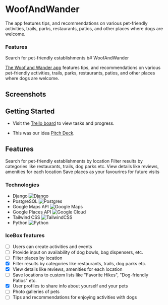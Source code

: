 # WoofAndWander
The app features tips, and recommendations on various pet-friendly activities, trails, parks, restaurants, patios, and other places where dogs are welcome.

### Features
Search for pet-friendly establishments b# WoofAndWander

[The Woof and Wander app](https://woofandwander-bf1fe9421e1f.herokuapp.com/) features tips, and recommendations on various pet-friendly activities, trails, parks, restaurants, patios, and other places where dogs are welcome.

## Screenshots


## Getting Started

- Visit the [Trello board](https://trello.com/b/fweFLvEm/woof-wander) to view tasks and progress.

- This was our idea [Pitch Deck](https://www.canva.com/design/DAFp4qZSUjQ/f8v0nU1umbpiq07k-k1-Gg/edit?utm_source=shareButton&utm_medium=email&utm_campaign=designshare).

## Features
Search for pet-friendly establishments by location
Filter results by categories like restaurants, trails, dog parks etc.
View details like reviews, amenities for each location
Save places as your favourires for future visits


### Technologies
- Django ![Django](https://img.shields.io/badge/django-%23092E20.svg?style=for-the-badge&logo=django&logoColor=white)
- PostgreSQL ![Postgres](https://img.shields.io/badge/postgres-%23316192.svg?style=for-the-badge&logo=postgresql&logoColor=white) 
- Google Maps API ![Google Maps](https://img.shields.io/badge/Google%20Maps-4285F4?style=for-the-badge&logo=google%20maps&logoColor=white)
- Google Places API ![Google Cloud](https://img.shields.io/badge/Google%20Cloud-4285F4?style=for-the-badge&logo=google-cloud&logoColor=white)
- Tailwind CSS ![TailwindCSS](https://img.shields.io/badge/tailwindcss-%2338B2AC.svg?style=for-the-badge&logo=tailwind-css&logoColor=white)
- Python ![Python](https://img.shields.io/badge/python-3670A0?style=for-the-badge&logo=python&logoColor=ffdd54)


### IceBox features

- [ ] Users can create activities and events
- [ ] Provide input on availability of dog bowls, bag dispensers, etc.
- [ ] Filter places by location
- [X] Filter results by categories like restaurants, trails, dog parks etc.
- [X] View details like reviews, amenities for each location
- [ ] Save locations to custom lists like "Favorite Hikes", "Dog-friendly Patios" etc.
- [X] User profiles to share info about yourself and your pets
- [ ] Photo galleries of pets
- [ ] Tips and recommendations for enjoying activities with dogs

